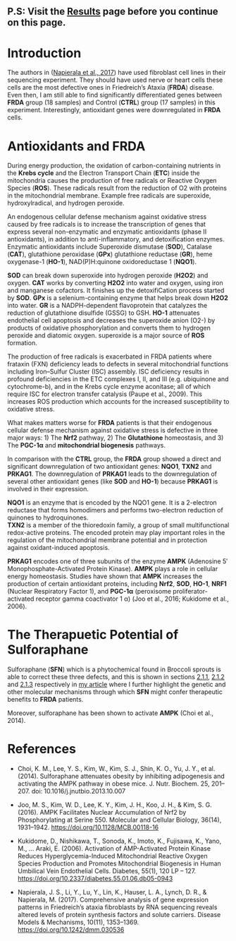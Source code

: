 P.S: Visit the [Results](Results.md) page before you continue on this page.  
-----


# Introduction

The authors in ([Napierala et al., 2017](https://www.ncbi.nlm.nih.gov/pubmed/29125828)) have used fibroblast cell lines in their sequencing experiment. They should have used nerve or heart cells these cells are the most defective ones in Friedreich’s Ataxia (**FRDA**) disease. Even then, I am still able to find significantly differentiated genes between **FRDA** group (18 samples) and Control (**CTRL**) group (17 samples) in this experiment. Interestingly, antioxidant genes were downregulated in **FRDA** cells.

# Antioxidants and **FRDA** 

During energy production, the oxidation of carbon-containing nutrients in the **Krebs cycle** and the Electron Transport Chain (**ETC**) inside the mitochondria causes the production of free radicals or Reactive Oxygen Species (**ROS**). These radicals result from the reduction of O2 with proteins in the mitochondrial membrane. Example free radicals are superoxide, hydroxylradical, and hydrogen peroxide.  

An endogenous cellular defense mechanism against oxidative stress caused by free radicals is to increase the transcription of genes that express several non-enzymatic and enzymatic antioxidants (phase II antioxidants), in addition to anti-inflammatory, and detoxification enzymes. Enzymatic antioxidants include Superoxide dismutase (**SOD**), Catalase (**CAT**), glutathione peroxidase (**GPx**) glutathione reductase (**GR**), heme oxygenase-1 (**HO-1**), NAD(P)H:quinone oxidoreductase 1 (**NQO1**).  

**SOD** can break down superoxide into hydrogen peroxide (**H2O2**) and oxygen. **CAT** works by converting **H2O2** into water and oxygen, using iron and manganese cofactors. It finishes up the detoxifiCation process started by **SOD**. **GPx** is a selenium-containing enzyme that helps break down **H2O2** into water. **GR** is a NADPH-dependent flavoprotein that catalyzes the reduction of glutathione disulfide (GSSG) to GSH. **HO-1** attenuates endothelial cell apoptosis and decreases the superoxide anion (O2-) by products of oxidative phosphorylation and converts them to hydrogen peroxide and diatomic oxygen. superoxide is a major source of **ROS** formation.  

The production of free radicals is exacerbated in FRDA patients where frataxin (FXN) deficiency leads to defects in several mitochondrial functions including Iron–Sulfur Cluster (ISC) assembly. ISC deficiency results in profound deficiencies in the ETC complexes I, II, and III (e.g. ubiquinone and cytochrome-b), and in the Krebs cycle enzyme aconitase; all of which require ISC for electron transfer catalysis (Paupe et al., 2009). This increases ROS production which accounts for the increased susceptibility to oxidative stress.

What makes matters worse for **FRDA** patients is that their endogenous cellular defense mechanism against oxidative stress is defective in three major ways: 1) The **Nrf2** pathway, 2) The **Glutathione** homeostasis, and 3) The **PGC-1α** and **mitochondrial biogenesis** pathways.  

In comparison with the **CTRL** group, the **FRDA** group showed a direct and significant downregulation of two antioxidant genes: **NQO1**, **TXN2** and **PRKAG1**. The downregulation of **PRKAG1** leads to the downregulation of several other antioxidant genes (like **SOD** and **HO-1**) because **PRKAG1** is involved in their expression.  

**NQO1** is an enzyme that is encoded by the NQO1 gene. It is a 2-electron reductase that forms homodimers and performs two-electron reduction of quinones to hydroquinones.  
**TXN2** is a member of the thioredoxin family, a group of small multifunctional redox-active proteins. The encoded protein may play important roles in the regulation of the mitochondrial membrane potential and in protection against oxidant-induced apoptosis.  

**PRKAG1** encodes one of three subunits of the enzyme **AMPK** (Adenosine 5′ Monophosphate-Activated Protein Kinase). **AMPK** plays a role in cellular energy homeostasis. Studies have shown 	that **AMPK** increases the production of certain antioxidant proteins, including **Nrf2**, **SOD**, **HO-1**, **NRF1** (Nuclear Respiratory Factor 1), and **PGC-1α**  (peroxisome proliferator-activated receptor gamma coactivator 1 α) (Joo et al., 2016; Kukidome et al., 2006).  

  
# The Therapuetic Potential of Sulforaphane

Sulforaphane (**SFN**) which is a phytochemical found in Broccoli sprouts is able to correct these three defects, and this is shown in sections [2.1.1](https://biohackingfriedreichsataxia.wordpress.com/2018/04/11/FRDA-and-broccoli-sprouts/#2.1.1), [2.1.2](https://biohackingfriedreichsataxia.wordpress.com/2018/04/11/FRDA-and-broccoli-sprouts/#2.1.2) and [2.1.3](https://biohackingfriedreichsataxia.wordpress.com/2018/04/11/FRDA-and-broccoli-sprouts/#2.1.3) respectively in [my article](https://biohackingfriedreichsataxia.wordpress.com/2018/04/11/FRDA-and-broccoli-sprouts/) where I further highlight the genetic and other molecular mechanisms through which **SFN** might confer therapeutic benefits to **FRDA** patients. 

Moreover, sulforaphane has been shown to activate **AMPK** (Choi et al., 2014).

# References

- Choi, K. M., Lee, Y. S., Kim, W., Kim, S. J., Shin, K. O., Yu, J. Y., et al. (2014). Sulforaphane attenuates obesity by inhibiting adipogenesis and activating the AMPK pathway in obese mice. J. Nutr. Biochem. 25, 201–207. doi: 10.1016/j.jnutbio.2013.10.007

- Joo, M. S., Kim, W. D., Lee, K. Y., Kim, J. H., Koo, J. H., & Kim, S. G. (2016). AMPK       Facilitates Nuclear Accumulation of Nrf2 by Phosphorylating at Serine 550. Molecular and Cellular Biology, 36(14), 1931–1942. https://doi.org/10.1128/MCB.00118-16

- Kukidome, D., Nishikawa, T., Sonoda, K., Imoto, K., Fujisawa, K., Yano, M., … Araki, E. (2006). Activation of AMP-Activated Protein Kinase Reduces Hyperglycemia-Induced Mitochondrial Reactive Oxygen Species Production and Promotes Mitochondrial Biogenesis in Human Umbilical Vein Endothelial Cells. Diabetes, 55(1), 120 LP – 127. https://doi.org/10.2337/diabetes.55.01.06.db05-0943

- Napierala, J. S., Li, Y., Lu, Y., Lin, K., Hauser, L. A., Lynch, D. R., & Napierala, M. (2017). Comprehensive analysis of gene expression patterns in Friedreich’s ataxia fibroblasts by RNA sequencing reveals altered levels of protein synthesis factors and solute carriers. Disease Models & Mechanisms, 10(11), 1353–1369. https://doi.org/10.1242/dmm.030536
